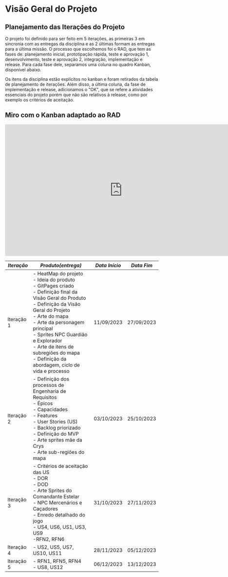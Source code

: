 # Visão Geral do Projeto

## **Planejamento das Iterações do Projeto**


O projeto foi definido para ser feito em 5 iterações, as primeiras 3 em sincronia com as entregas da disciplina e as 2 últimas formam as entregas para a última missão. O processo que escolhemos foi o RAD, que tem as fases de: planejamento inicial, prototipação rápida, teste e aprovação 1, desenvolvimento, teste e aprovação 2, integração, implementação e release. Para cada fase dele, separamos uma coluna no quadro Kanban, disponível abaixo. 

Os itens da disciplina estão explícitos no kanban e foram retirados da tabela de planejamento de iterações. Além disso, a última coluna, da fase de implementação e release, adicionamos o "OK", que se refere a atividades essenciais do projeto porém que não são relativos à release, como por exemplo os critérios de aceitação.

## Miro com o Kanban adaptado ao RAD

<iframe width="768" height="432" src="https://miro.com/app/board/uXjVNOv3H60=/" frameborder="0" scrolling="no" allow="fullscreen; clipboard-read; clipboard-write" allowfullscreen></iframe>

| **_Iteração_**    | **_Produto(entrega)_**                                                                                                                                                                                                    | **_Data Início_** | **_Data Fim_** |
| --------------- | ------------------------------------------------------------------------------------------------------------------------------------------------------------------------------------------------------------------------- | ----------------- | -------------- |
| Iteração 1        | - HeatMap do projeto <br/>- Ideia do produto   <br/>      - GitPages criado <br/>- Definição final da Visão Geral do Produto <br/>- Definição da Visão Geral do Projeto   <br/>- Arte do mapa <br/>- Arte da personagem principal  <br/>- Sprites NPC Guardião e Explorador <br/>- Arte de itens de subregiões do mapa  <br/>- Definição da abordagem, ciclo de vida e processo                                                                                                                                             | 11/09/2023        | 27/09/2023     |
| Iteração 2        | - Definição dos processos de Engenharia de Requisitos <br/>- Épicos <br/>- Capacidades <br/>- Features <br/>- User Stories (US) <br/>- Backlog priorizado <br/>- Definição do MVP <br/>- Arte sprites mãe da Crys <br/>- Arte sub-regiões do mapa          | 03/10/2023        | 25/10/2023     |
| Iteração 3  |  - Critérios de aceitação das US <br/>- DOR <br/>- DOD  <br/>- Arte Sprites do Comandante Estelar <br/>- NPC Mercenários e Caçadores <br/>- Enredo detalhado do jogo <br/>- US4, US6, US1, US3, US9 <br/>-RFN2, RFN6 | 31/10/2023        | 27/11/2023     |
| Iteração 4        |  - US2, US5, US7, US10, US11                                                             | 28/11/2023        |05/12/2023     |
| Iteração 5        | - RFN1, RFN5, RFN4                <br/>- US8, US12                                                          | 06/12/2023        |13/12/2023     |
